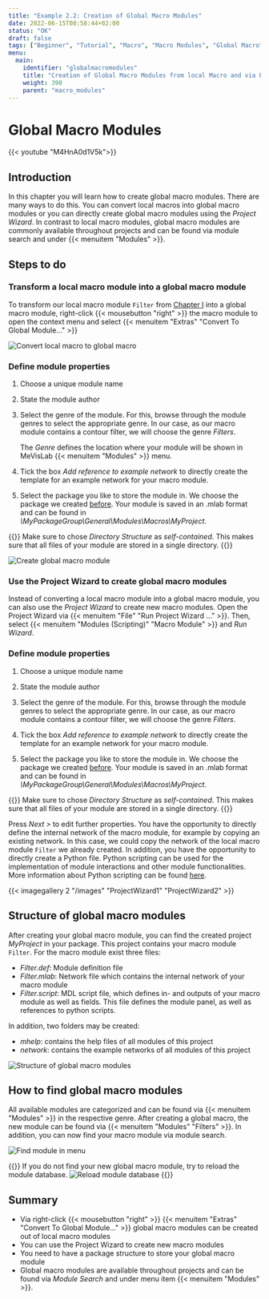 ```yaml
---
title: "Example 2.2: Creation of Global Macro Modules"
date: 2022-06-15T08:58:44+02:00
status: "OK"
draft: false
tags: ["Beginner", "Tutorial", "Macro", "Macro Modules", "Global Macro"]
menu: 
  main:
    identifier: "globalmacromodules"
    title: "Creation of Global Macro Modules from local Macro and via Project Wizard"
    weight: 390
    parent: "macro_modules"
---
```


# Global Macro Modules

{{< youtube "M4HnA0d1V5k">}}

## Introduction

In this chapter you will learn how to create global macro modules. There are many ways to do this. You can convert local macros into global macro modules or you can directly create global macro modules using the *Project Wizard*. In contrast to local macro modules, global macro modules are commonly available throughout projects and can be found via module search and under {{< menuitem "Modules" >}}.

## Steps to do
### Transform a local macro module into a global macro module
To transform our local macro module `Filter` from [Chapter I](/tutorials/basicmechanisms#TutorialMacroModules) into a global macro module,
right-click {{< mousebutton "right" >}} the macro module to open the context menu and select {{< menuitem "Extras" "Convert To Global Module..." >}}

![Convert local macro to global macro](/images/tutorials/basicmechanics/GUI_03.png "Convert local macro to global macro")

### Define module properties

1.  Choose a unique module name

2.  State the module author

3.  Select the genre of the module. For this, browse through the module
    genres to select the appropriate genre. In our case, as our macro module
    contains a contour filter, we will choose the genre *Filters*.

    The *Genre* defines the location where your module will be shown in MeVisLab {{< menuitem "Modules" >}} menu.

4. Tick the box *Add reference to example network* to directly create the template for an example network for your macro module.

5.  Select the package you like to store the module in. We choose the
    package we created [before](./tutorials/basicmechanisms/macromodules/package/). Your module is saved in an .mlab format
    and can be found in
    *\\MyPackageGroup\\General\\Modules\\Macros\\MyProject*.

{{<alert class="info" caption="Info">}}
Make sure to chose *Directory Structure* as *self-contained*. This makes sure that all files of your module are stored in a single directory.
{{</alert>}}

![Create global macro module](/images/tutorials/basicmechanics/GUI_04.png "Create global macro module")

### Use the Project Wizard to create global macro modules
Instead of converting a local macro module into a global macro module, you can also use the *Project Wizard* to create new macro modules. Open the Project Wizard via {{< menuitem "File" "Run Project Wizard ..." >}}. Then, select {{< menuitem "Modules (Scripting)" "Macro Module" >}} and *Run Wizard*.

### Define module properties

1.  Choose a unique module name

2.  State the module author

3.  Select the genre of the module. For this, browse through the module
    genres to select the appropriate genre. In our case, as our macro module
    contains a contour filter, we will choose the genre *Filters*.

4. Tick the box *Add reference to example network* to directly create the template for an example network for your macro module.

5.  Select the package you like to store the module in. We choose the
    package we created [before](./tutorials/basicmechanisms/macromodules/package/). Your module is saved in an .mlab format
    and can be found in
    *\\MyPackageGroup\\General\\Modules\\Macros\\MyProject*.

{{<alert class="info" caption="Info">}}
Make sure to chose *Directory Structure* as *self-contained*. This makes sure that all files of your module are stored in a single directory.
{{</alert>}}
 
 Press *Next >* to edit further properties. You have the opportunity to directly define the internal network of the macro module, for example by copying an existing network. In this case, we could copy the network of the local macro module `Filter` we already created. In addition, you have the opportunity to directly create a Python file. Python scripting can be used for the implementation of module interactions and other module functionalities. More information about Python scripting can be found [here](./tutorials/basicmechanisms/macromodules/pythonscripting).

{{< imagegallery 2 "/images" "ProjectWizard1" "ProjectWizard2" >}}

## Structure of global macro modules
After creating your global macro module, you can find the created project *MyProject* in your package. This project contains your macro module `Filter`. For the macro module exist three files:
* *Filter.def*: Module definition file
* *Filter.mlab*: Network file which contains the internal network of your macro module
* *Filter.script*: MDL script file, which defines in- and outputs of your macro module as well as fields. This file defines the module panel, as well as references to python scripts.

In addition, two folders may be created:
* *mhelp*: contains the help files of all modules of this project
* *network*: contains the example networks of all modules of this project

![Structure of global macro modules](/images/tutorials/basicmechanics/GUI_04_2.png "Structure of global macro modules")

## How to find global macro modules
All available modules are categorized and can be found via {{< menuitem "Modules" >}} in
the respective genre. After creating a global
macro, the new module can be found via {{< menuitem "Modules" "Filters" >}}. In addition, you can now find your macro module via module search.

![Find module in menu](/images/tutorials/basicmechanics/GUI_05.png "Find module in menu")


{{<alert class="info" caption="Hint">}}
If you do not find your new global macro module, try to reload the module database.
![Reload module database](/images/tutorials/basicmechanics/GUI_05_2.png "Reload module database")
{{</alert>}}

## Summary
* Via right-click {{< mousebutton "right" >}} {{< menuitem "Extras" "Convert To Global Module..." >}} global macro modules can be created out of local macro modules
* You can use the Project Wizard to create new macro modules
* You need to have a package structure to store your global macro module
* Global macro modules are available throughout projects and can be found via *Module Search* and under menu item {{< menuitem "Modules" >}}.